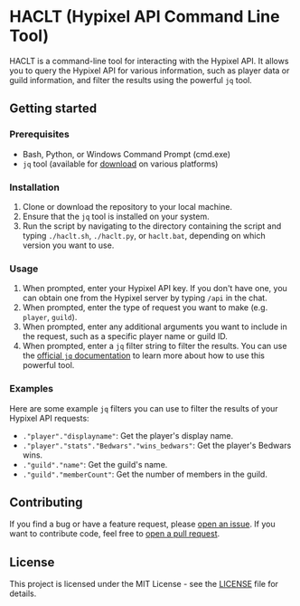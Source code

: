 # HACLT (Hypixel API Command Line Tool)

HACLT is a command-line tool for interacting with the Hypixel API. It allows you to query the Hypixel API for various information, such as player data or guild information, and filter the results using the powerful `jq` tool.

## Getting started

### Prerequisites

- Bash, Python, or Windows Command Prompt (cmd.exe)
- `jq` tool (available for [download](https://stedolan.github.io/jq/download/) on various platforms)

### Installation

1. Clone or download the repository to your local machine.
2. Ensure that the `jq` tool is installed on your system.
3. Run the script by navigating to the directory containing the script and typing `./haclt.sh`, `./haclt.py`, or `haclt.bat`, depending on which version you want to use.

### Usage

1. When prompted, enter your Hypixel API key. If you don't have one, you can obtain one from the Hypixel server by typing `/api` in the chat.
2. When prompted, enter the type of request you want to make (e.g. `player`, `guild`).
3. When prompted, enter any additional arguments you want to include in the request, such as a specific player name or guild ID.
4. When prompted, enter a `jq` filter string to filter the results. You can use the [official `jq` documentation](https://stedolan.github.io/jq/manual/) to learn more about how to use this powerful tool.

### Examples

Here are some example `jq` filters you can use to filter the results of your Hypixel API requests:

- `."player"."displayname"`: Get the player's display name.
- `."player"."stats"."Bedwars"."wins_bedwars"`: Get the player's Bedwars wins.
- `."guild"."name"`: Get the guild's name.
- `."guild"."memberCount"`: Get the number of members in the guild.

## Contributing

If you find a bug or have a feature request, please [open an issue](https://github.com/example/haclt/issues). If you want to contribute code, feel free to [open a pull request](https://github.com/example/haclt/pulls).

## License

This project is licensed under the MIT License - see the [LICENSE](https://en.wikipedia.org/wiki/MIT_License) file for details.

